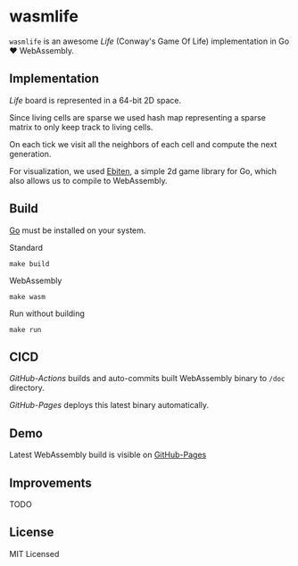 # wasmlife

`wasmlife` is an awesome _Life_ (Conway's Game Of Life) implementation in Go ❤️ WebAssembly.

## Implementation
_Life_ board is represented in a 64-bit 2D space. 

Since living cells are sparse we used hash map representing a sparse matrix to only keep track to living cells. 

On each tick we visit all the neighbors of each cell and compute the next generation.

For visualization, we used [Ebiten](https://ebiten.org/), a simple 2d game library for Go, which also allows us to compile to WebAssembly. 

## Build
[Go](https://go.dev/doc/install) must be installed on your system.

Standard
```
make build
```

WebAssembly
```
make wasm
```

Run without building
```
make run
```

## CICD
_GitHub-Actions_ builds and auto-commits built WebAssembly binary to `/doc` directory.

_GitHub-Pages_ deploys this latest binary automatically.

## Demo
Latest WebAssembly build is visible on [GitHub-Pages](https://kunallanjewar.github.io/wasmlife/)

## Improvements
TODO

## License
MIT Licensed